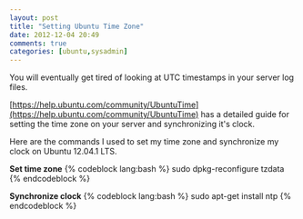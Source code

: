 ```yaml
---
layout: post
title: "Setting Ubuntu Time Zone"
date: 2012-12-04 20:49
comments: true
categories: [ubuntu,sysadmin]
---
```


You will eventually get tired of looking at UTC timestamps in your server log files.

[https://help.ubuntu.com/community/UbuntuTime](https://help.ubuntu.com/community/UbuntuTime) has a detailed guide for setting the time zone on your server and synchronizing it's clock.

Here are the commands I used to set my time zone and synchronize my clock on Ubuntu 12.04.1 LTS.

**Set time zone**
{% codeblock lang:bash %}
sudo dpkg-reconfigure tzdata
{% endcodeblock %}

**Synchronize clock**
{% codeblock lang:bash %}
sudo apt-get install ntp
{% endcodeblock %}
